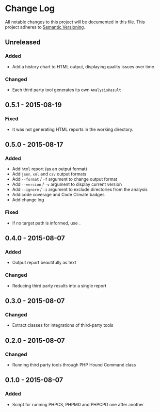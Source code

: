 # Change Log
All notable changes to this project will be documented in this file.
This project adheres to [Semantic Versioning](http://semver.org/).

## Unreleased
### Added
- Add a history chart to HTML output, displaying quality issues over time.

### Changed
- Each third party tool generates its own `AnalysisResult`

## 0.5.1 - 2015-08-19
### Fixed
- It was not generating HTML reports in the working directory.

## 0.5.0 - 2015-08-17
### Added
- Add `html` report (as an output format)
- Add `json`, `xml` and `csv` output formats
- Add `--format` / `-f` argument to change output format
- Add `--version` / `-v` argument to display current version
- Add `--ignore` / `-i` argument to exclude directories from the analysis
- Add code coverage and Code Climate badges
- Add change log

### Fixed
- If no target path is informed, use `.`

## 0.4.0 - 2015-08-07
### Added
- Output report beautifully as text

### Changed
- Reducing third party results into a single report

## 0.3.0 - 2015-08-07
### Changed
- Extract classes for integrations of third-party tools

## 0.2.0 - 2015-08-07
### Changed
- Running third party tools through PHP Hound Command class

## 0.1.0 - 2015-08-07
### Added
- Script for running PHPCS, PHPMD and PHPCPD one after another
